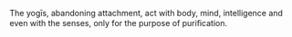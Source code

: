 The yogīs, abandoning attachment, act with body, mind, intelligence and even with the senses, only for the purpose of puriﬁcation.